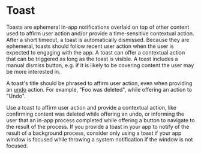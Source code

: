 # Toast

Toasts are ephemeral in-app notifications overlaid on top of other content used to affirm user action and/or provide a time-sensitive contextual action. After a short timeout, a toast is automatically dismissed. Because they are ephemeral, toasts should follow recent user action when the user is expected to engaging with the app. A toast can offer a contextual action that can be triggered as long as the toast is visible. A toast includes a manual dismiss button, e.g. if it is likely to be covering content the user may be more interested in.

A toast's title should be phrased to affirm user action, even when providing an [undo](../../human-interface-guidelines/user-workflow/always-provide-an-undo.md) action. For example, "Foo was deleted", while offering an action to "Undo".

Use a toast to affirm user action and provide a contextual action, like confirming content was deleted while offering an undo, or informing the user that an in-app process completed while offering a button to navigate to the result of the process. If you provide a toast in your app to notify of the result of a background process, consider only using a toast if your app window is focused while throwing a system notification if the window is not focused.

